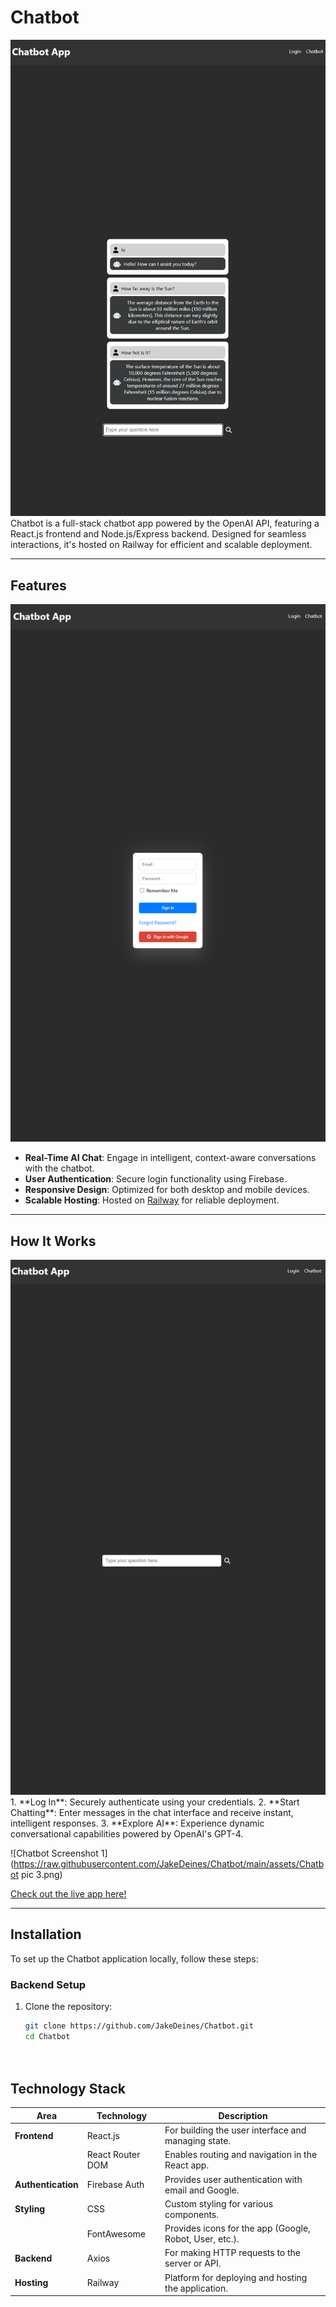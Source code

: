 # Chatbot
<img src="assets/Chatbot%20pic%201.png" alt="Chatbot Screenshot 1" width="700">
Chatbot is a full-stack chatbot app powered by the OpenAI API, featuring a React.js frontend and Node.js/Express backend. Designed for seamless interactions, it's hosted on Railway for efficient and scalable deployment.

---

## Features
<img src="assets/Chatbot%20pic%202.png" alt="Chatbot Screenshot 2" width="700">

- **Real-Time AI Chat**: Engage in intelligent, context-aware conversations with the chatbot.
- **User Authentication**: Secure login functionality using Firebase.
- **Responsive Design**: Optimized for both desktop and mobile devices.
- **Scalable Hosting**: Hosted on [Railway](https://railway.app) for reliable deployment.

---

## How It Works
<img src="assets/Chatbot%20pic%203.png" alt="Chatbot Screenshot 3" width="700">
1. **Log In**: Securely authenticate using your credentials.
2. **Start Chatting**: Enter messages in the chat interface and receive instant, intelligent responses.
3. **Explore AI**: Experience dynamic conversational capabilities powered by OpenAI's GPT-4.

![Chatbot Screenshot 1](https://raw.githubusercontent.com/JakeDeines/Chatbot/main/assets/Chatbot pic 3.png)


[Check out the live app here!](https://your-chatbot-live-link.com)

---

## Installation

To set up the Chatbot application locally, follow these steps:

### Backend Setup

1. Clone the repository:
   ```bash
   git clone https://github.com/JakeDeines/Chatbot.git
   cd Chatbot




## Technology Stack

| Area              | Technology            | Description                                              |
|--------------------|-----------------------|----------------------------------------------------------|
| **Frontend**       | React.js             | For building the user interface and managing state.      |
|                    | React Router DOM     | Enables routing and navigation in the React app.         |
| **Authentication**| Firebase Auth        | Provides user authentication with email and Google.      |
| **Styling**        | CSS                  | Custom styling for various components.                   |
|                    | FontAwesome          | Provides icons for the app (Google, Robot, User, etc.).  |
| **Backend**        | Axios                | For making HTTP requests to the server or API.           |
| **Hosting**        | Railway              | Platform for deploying and hosting the application.      |
